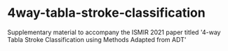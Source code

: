 # 4way-tabla-stroke-classification
Supplementary material to accompany the ISMIR 2021 paper titled '4-way Tabla Stroke Classification using Methods Adapted from ADT' 
